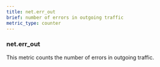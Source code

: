 ```yaml
---
title: net.err_out
brief: number of errors in outgoing traffic
metric_type: counter
---
```

### net.err_out

This metric counts the number of errors in outgoing traffic.

